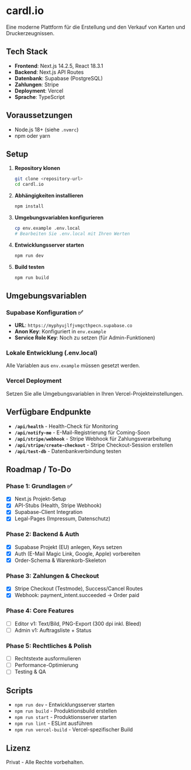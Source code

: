 # cardl.io

Eine moderne Plattform für die Erstellung und den Verkauf von Karten und Druckerzeugnissen.

## Tech Stack

- **Frontend**: Next.js 14.2.5, React 18.3.1
- **Backend**: Next.js API Routes
- **Datenbank**: Supabase (PostgreSQL)
- **Zahlungen**: Stripe
- **Deployment**: Vercel
- **Sprache**: TypeScript

## Voraussetzungen

- Node.js 18+ (siehe `.nvmrc`)
- npm oder yarn

## Setup

1. **Repository klonen**
   ```bash
   git clone <repository-url>
   cd cardl.io
   ```

2. **Abhängigkeiten installieren**
   ```bash
   npm install
   ```

3. **Umgebungsvariablen konfigurieren**
   ```bash
   cp env.example .env.local
   # Bearbeiten Sie .env.local mit Ihren Werten
   ```

4. **Entwicklungsserver starten**
   ```bash
   npm run dev
   ```

5. **Build testen**
   ```bash
   npm run build
   ```

## Umgebungsvariablen

### Supabase Konfiguration ✅
- **URL**: `https://myphyujlfjvmgcthpecn.supabase.co`
- **Anon Key**: Konfiguriert in `env.example`
- **Service Role Key**: Noch zu setzen (für Admin-Funktionen)

### Lokale Entwicklung (.env.local)
Alle Variablen aus `env.example` müssen gesetzt werden.

### Vercel Deployment
Setzen Sie alle Umgebungsvariablen in Ihren Vercel-Projekteinstellungen.

## Verfügbare Endpunkte

- **`/api/health`** - Health-Check für Monitoring
- **`/api/notify-me`** - E-Mail-Registrierung für Coming-Soon
- **`/api/stripe/webhook`** - Stripe Webhook für Zahlungsverarbeitung
- **`/api/stripe/create-checkout`** - Stripe Checkout-Session erstellen
- **`/api/test-db`** - Datenbankverbindung testen

## Roadmap / To-Do

### Phase 1: Grundlagen ✅
- [x] Next.js Projekt-Setup
- [x] API-Stubs (Health, Stripe Webhook)
- [x] Supabase-Client Integration
- [x] Legal-Pages (Impressum, Datenschutz)

### Phase 2: Backend & Auth
- [x] Supabase Projekt (EU) anlegen, Keys setzen
- [x] Auth (E-Mail Magic Link, Google, Apple) vorbereiten
- [x] Order-Schema & Warenkorb-Skeleton

### Phase 3: Zahlungen & Checkout
- [x] Stripe Checkout (Testmode), Success/Cancel Routes
- [x] Webhook: payment_intent.succeeded → Order paid

### Phase 4: Core Features
- [ ] Editor v1: Text/Bild, PNG-Export (300 dpi inkl. Bleed)
- [ ] Admin v1: Auftragsliste + Status

### Phase 5: Rechtliches & Polish
- [ ] Rechtstexte ausformulieren
- [ ] Performance-Optimierung
- [ ] Testing & QA

## Scripts

- `npm run dev` - Entwicklungsserver starten
- `npm run build` - Produktionsbuild erstellen
- `npm run start` - Produktionsserver starten
- `npm run lint` - ESLint ausführen
- `npm run vercel-build` - Vercel-spezifischer Build

## Lizenz

Privat - Alle Rechte vorbehalten.
